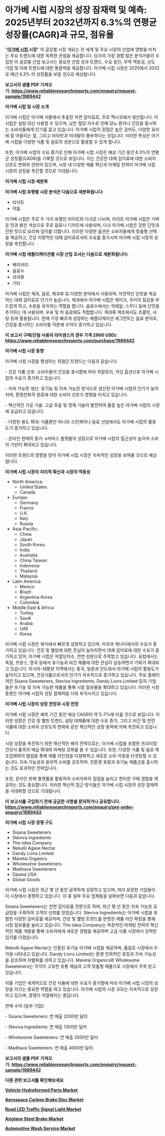 <p><h1>아가베 시럽 시장의 성장 잠재력 및 예측: 2025년부터 2032년까지 6.3%의 연평균 성장률(CAGR)과 규모, 점유율</h1></p><p>"<strong><a href="https://www.reliableresearchreports.com/agave-syrup-r1989442?utm_campaign=106&utm_medium=7&utm_source=Github&utm_content=ia&utm_term=28032025&utm_id=agave-syrup">아가베 시럽&nbsp;</a></strong><strong>시장</strong>" 의 글로벌 시장 개요는 전 세계 및 주요 시장의 산업에 영향을 미치는 주요 트렌드에 대한 독특한 관점을 제공합니다. 당사의 가장 경험 많은 분석가들이 수집한 이 글로벌 산업 보고서는 중요한 산업 성과 트렌드, 수요 동인, 무역 역동성, 선도 기업 및 미래 트렌드에 대한 통찰력을 제공합니다. 아가베 시럽 시장은 2025에서 2032로 매년 6.3% 의 성장률을 보일 것으로 예상됩니다.&nbsp;</p>
<p><strong>보고서의 샘플 PDF 가져오기:&nbsp;<a href="https://www.reliableresearchreports.com/enquiry/request-sample/1989442?utm_campaign=106&utm_medium=7&utm_source=Github&utm_content=ia&utm_term=28032025&utm_id=agave-syrup">https://www.reliableresearchreports.com/enquiry/request-sample/1989442</a></strong></p>
<p><strong>아가베 시럽 및 시장 소개</strong></p>
<p><p>아가베 시럽은 아가베 식물에서 추출한 자연 감미료로, 주로 멕시코에서 생산됩니다. 이 시럽은 설탕 대신 사용할 수 있으며, 낮은 혈당 지수로 인해 당뇨 환자나 건강을 중시하는 소비자들에게 인기를 끌고 있습니다. 아가베 시럽의 장점은 높은 감미도, 다양한 요리에 잘 어울리는 점, 그리고 비타민과 미네랄이 풍부하다는 것입니다. 이러한 특성은 아가베 시럽을 다양한 식품 및 음료의 성분으로 활용할 수 있게 합니다. </p><p>또한, 아가베 시럽의 수요 증가로 인해 아가베 시럽 시장은 예상 기간 동안 6.3%의 연평균 성장률(CAGR)을 기록할 것으로 보입니다. 이는 건강한 대체 감미료에 대한 소비자 선호도 변화와 관련이 있으며, 시장 내 다양한 제품 혁신과 마케팅 전략이 아가베 시럽 시장의 성장을 촉진할 것으로 기대됩니다.</p></p>
<p><strong>아가베 시럽 시장 세분화</strong></p>
<p><strong>아가베 시럽 유형별 시장 분석은 다음으로 세분화됩니다:</strong></p>
<p><ul><li>라이트</li><li>어둠</li></ul></p>
<p><p>아가베 시럽은 주로 두 가지 유형인 라이트와 다크로 나뉘며, 라이트 아가베 시럽은 가벼운 맛과 밝은 색상으로 주로 음료나 디저트에 사용되며, 다크 아가베 시럽은 강한 단맛과 진한 맛으로 요리에 깊이를 더합니다. 이러한 다양한 옵션은 소비자들에게 맞춤형 선택을 제공하고, 건강 지향적인 대체 감미료로서의 수요를 증가시켜 아가베 시럽 시장의 성장을 촉진합니다.</p></p>
<p><strong>아가베 시럽 애플리케이션별 시장 산업 조사는 다음으로 세분화됩니다:</strong></p>
<p><ul><li>베이커리</li><li>음료수</li><li>과자류</li><li>기타</li></ul></p>
<p><p>아가베 시럽은 제과, 음료, 제과류 등 다양한 분야에서 사용되며, 자연적인 단맛을 제공하는 대체 감미료로 인기가 높습니다. 제과에서 아가베 시럽은 케이크, 쿠키의 질감을 부드럽게 하고, 수분을 유지하는 역할을 합니다. 음료수에서는 칵테일, 스무디 등에 단맛을 추가하는 데 사용되며, 우유 및 차 음료에도 적합합니다. 제과류 제조에서도 초콜릿, 사탕 등에 활용됩니다. 현재 가장 빠르게 성장하는 애플리케이션 세그먼트는 음료 분야로, 건강을 중시하는 소비자들 덕분에 수익이 증가하고 있습니다.</p></p>
<p><strong>이 보고서 구매(단일 사용자 라이센스의 경우 가격 2900 USD): <a href="https://www.reliableresearchreports.com/purchase/1989442?utm_campaign=106&utm_medium=7&utm_source=Github&utm_content=ia&utm_term=28032025&utm_id=agave-syrup">https://www.reliableresearchreports.com/purchase/1989442</a></strong></p>
<p><strong>아가베 시럽 시장 동향</strong></p>
<p><p>아가베 시럽 시장을 형성하는 최첨단 트렌드는 다음과 같습니다:</p><p>- 건강 식품 선호: 소비자들이 건강을 중시함에 따라 저칼로리, 저당 옵션으로 아가베 시럽의 수요가 증가하고 있습니다.</p><p>- 지속 가능한 생산: 유기농 및 지속 가능한 방식으로 생산된 아가베 시럽의 인기가 높아지며, 환경친화적 원료에 대한 소비자 선호가 영향을 미치고 있습니다.</p><p>- 혁신적인 가공 기술: 고급 추출 및 정제 기술이 발전하여 품질 높은 아가베 시럽이 시장에 공급되고 있습니다.</p><p>- 다양한 용도 확대: 식품뿐만 아니라 스킨케어나 음료 산업에서도 아가베 시럽의 활용도가 증가하고 있습니다.</p><p>- 온라인 판매의 증가: e커머스 플랫폼의 성장으로 아가베 시럽의 접근성이 높아져 소비자 기반이 확대되고 있습니다.</p><p>이러한 트렌드의 영향을 받아 아가베 시럽 시장은 지속적인 성장을 보여줄 것으로 예상됩니다.</p></p>
<p><strong>아가베 시럽 시장의 지리적 확산과 시장의 역동성</strong></p>
<p><ul>
    <li>
        North America:
        <ul>
            <li>United States</li>
            <li>Canada</li>
        </ul>
    </li>
    <li>
        Europe:
        <ul>
            <li>Germany</li>
            <li>France</li>
            <li>U.K.</li>
            <li>Italy</li>
            <li>Russia</li>
        </ul>
    </li>
    <li>
        Asia-Pacific:
        <ul>
            <li>China</li>
            <li>Japan</li>
            <li>South Korea</li>
            <li>India</li>
            <li>Australia</li>
            <li>China Taiwan</li>
            <li>Indonesia</li>
            <li>Thailand</li>
            <li>Malaysia</li>
        </ul>
    </li>
    <li>
        Latin America:
        <ul>
            <li>Mexico</li>
            <li>Brazil</li>
            <li>Argentina Korea</li>
            <li>Colombia</li>
        </ul>
    </li>
    <li>
        Middle East & Africa:
        <ul>
            <li>Turkey</li>
            <li>Saudi</li>
            <li>Arabia</li>
            <li>UAE</li>
            <li>Korea</li>
        </ul>
    </li>
    </ul></p>
<p><p>아가베 시럽 시장은 북미에서 빠르게 성장하고 있으며, 미국과 캐나다에서의 수요가 증가하고 있습니다. 건강 및 웰빙에 대한 관심이 높아지면서 대체 감미료에 대한 수요가 증가하고 있어, 아가베 시럽은 저혈당지수, 천연 성분으로 주목받고 있습니다. 유럽에서는 독일, 프랑스, 영국 등에서 유기농과 비건 제품에 대한 관심이 상승하면서 기회가 확대되고 있습니다. 아시아-태평양 지역에서는 중국, 일본과 인도에서 아가베 시럽의 활용도가 높아지고 있으며, 건강식품으로서의 인기가 지속적으로 증가하고 있습니다. 주요 플레이어인 Sisana Sweeteners, Steviva Ingredients, Dandy Lions Limited 등의 기업들은 유기농 및 지속 가능한 제품을 통해 시장 점유율을 확대하고 있습니다. 이러한 시장 동향은 아가베 시럽의 성장 잠재력을 더욱 부각시키고 있습니다.</p></p>
<p><strong>아가베 시럽 시장의 성장 전망과 시장 전망</strong></p>
<p><p>아가베 시럽 시장은 예측 기간 동안 예상 CAGR이 약 5-7%에 이를 것으로 보입니다. 이러한 성장은 건강 및 웰빙 트렌드, 설탕 대체품에 대한 수요 증가, 그리고 비건 및 천연 식품에 대한 소비자 선호도의 변화와 같은 혁신적인 성장 동력에 의해 촉진되고 있습니다.</p><p>시장 성장을 촉진하기 위한 혁신적인 배치 전략으로는, 아가베 시럽을 포함한 프리미엄 건강식 품목의 배급 확대와 마케팅 강화를 들 수 있습니다. 또한, 다양한 식품 및 음료 제조업체와의 협업을 통해 제품 라인업을 다양화하고 새로운 소비 자층을 타겟팅할 수 있습니다. 지속 가능성과 윤리적 소비를 강조하며, 친환경 포장과 유기농 제품군을 출시하는 것도 효과적인 전략입니다.</p><p>또한, 온라인 판매 플랫폼을 활용하여 소비자와의 접점을 늘리고 편리한 구매 경험을 제공하는 것도 중요합니다. 이러한 혁신적 접근 방식들은 아가베 시럽 시장의 성장 잠재력을 극대화할 것으로 기대됩니다.</p></p>
<p><strong>이 보고서를 구입하기 전에 궁금한 사항을 문의하거나 공유합니다. <a href="https://www.reliableresearchreports.com/enquiry/pre-order-enquiry/1989442?utm_campaign=106&utm_medium=7&utm_source=Github&utm_content=ia&utm_term=28032025&utm_id=agave-syrup">https://www.reliableresearchreports.com/enquiry/pre-order-enquiry/1989442</a></strong></p>
<p><strong>아가베 시럽 시장 경쟁 구도</strong></p>
<p><ul><li>Sisana Sweeteners</li><li>Steviva Ingredients</li><li>The iidea Company</li><li>Nekutli Agave Nectar</li><li>Dandy Lions Limited</li><li>Maretai Organics</li><li>Wholesome Sweeteners</li><li>Madhava Sweeteners</li><li>Dipasa USA</li><li>Global Goods</li></ul></p>
<p><p>아가베 시럽 시장은 최근 몇 년 동안 급격하게 성장하고 있으며, 여러 유망한 기업들이 이 시장에서 경쟁하고 있습니다. 이 중 일부 주요 업체들을 살펴보면 다음과 같습니다.</p><p>Sisana Sweeteners는 천연 감미료를 전문으로 하며, 최근 몇 년 동안 지속 가능한 공급망을 구축하여 고객의 신뢰를 얻었습니다. Steviva Ingredients는 아가베 시럽을 포함한 다양한 감미료를 제공하며, 건강 및 웰빙 트렌드를 반영한 제품 라인 확장을 통해 시장 점유율을 늘리고 있습니다. The iidea Company는 독창적인 마케팅 전략과 혁신적인 제품 개발을 통해 소비자에게 새로운 경험을 제공하며 고급 식품 시장에서 강력한 입지를 다졌습니다.</p><p>Nekutli Agave Nectar는 인증된 유기농 아가베 시럽을 제공하며, 품질로 시장에서 두각을 나타내고 있습니다. Dandy Lions Limited는 환경 친화적인 포장과 지속 가능성을 강조하여 차별화를 꾀하고 있습니다. Maretai Organics와 Wholesome Sweeteners는 각각의 고유한 유통 채널과 고객 맞춤형 제품으로 시장에서 주목 받고 있습니다.</p><p>이들 기업은 세계적으로 건강 식품에 대한 수요가 증가함에 따라 아가베 시럽 시장의 성장을 이끄는 중요한 역할을 하고 있습니다. 아가베 시럽의 시장 규모는 지속적으로 성장하고 있으며, 경쟁이 치열해지는 중입니다.</p><p>판매 수익 (일부 기업):</p><p>- Sisana Sweeteners: 연 매출 2000만 달러</p><p>- Steviva Ingredients: 연 매출 1300만 달러</p><p>- Wholesome Sweeteners: 연 매출 3500만 달러</p><p>- Madhava Sweeteners: 연 매출 4000만 달러</p></p>
<p><strong>보고서의 샘플 PDF 가져오기:&nbsp;<a href="https://www.reliableresearchreports.com/enquiry/request-sample/1989442?utm_campaign=106&utm_medium=7&utm_source=Github&utm_content=ia&utm_term=28032025&utm_id=agave-syrup">https://www.reliableresearchreports.com/enquiry/request-sample/1989442</a></strong></p>
<p><strong></strong></p>
<p><strong></strong></p>
<p><strong></strong></p>
<p><strong></strong></p>
<p><strong>다른 관련 보고서를 확인해보세요</strong></p>
<p><strong><p><a href="https://github.com/gripeluigstt/Market-Research-Report-List-1/blob/main/vehicle-hydroformed-parts-market.md?utm_campaign=106&utm_medium=7&utm_source=Github&utm_content=ia&utm_term=28032025&utm_id=agave-syrup">Vehicle Hydroformed Parts Market</a></p><p><a href="https://github.com/minakibanov/Market-Research-Report-List-1/blob/main/aerospace-carbon-brake-disc-market.md?utm_campaign=106&utm_medium=7&utm_source=Github&utm_content=ia&utm_term=28032025&utm_id=agave-syrup">Aerospace Carbon Brake Disc Market</a></p><p><a href="https://github.com/warshatulang0/Market-Research-Report-List-1/blob/main/road-led-traffic-signal-light-market.md?utm_campaign=106&utm_medium=7&utm_source=Github&utm_content=ia&utm_term=28032025&utm_id=agave-syrup">Road LED Traffic Signal Light Market</a></p><p><a href="https://github.com/muoioconzej8/Market-Research-Report-List-1/blob/main/airplane-steel-brake-market.md?utm_campaign=106&utm_medium=7&utm_source=Github&utm_content=ia&utm_term=28032025&utm_id=agave-syrup">Airplane Steel Brake Market</a></p><p><a href="https://github.com/rvadencho/Market-Research-Report-List-1/blob/main/automotive-wash-service-market.md?utm_campaign=106&utm_medium=7&utm_source=Github&utm_content=ia&utm_term=28032025&utm_id=agave-syrup">Automotive Wash Service Market</a></p></strong></p>
<p></p>